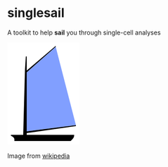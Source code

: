 singlesail
======

A toolkit to help **sail** you through single-cell analyses

![single-sailed catboat](Sail_plan_catboat.svg)
<!--![Popeye the sailor man](popeye_wallpaper_small.jpeg)-->

Image from [wikipedia](http://en.wikipedia.org/wiki/File:Sail_plan_catboat.svg)